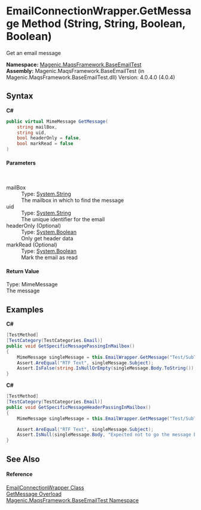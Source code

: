 # EmailConnectionWrapper.GetMessage Method (String, String, Boolean, Boolean)
 

Get an email message

**Namespace:**&nbsp;<a href="#/MAQS_4/Email_AUTOGENERATED/Magenic-MaqsFramework-BaseEmailTest_Namespace">Magenic.MaqsFramework.BaseEmailTest</a><br />**Assembly:**&nbsp;Magenic.MaqsFramework.BaseEmailTest (in Magenic.MaqsFramework.BaseEmailTest.dll) Version: 4.0.4.0 (4.0.4)

## Syntax

**C#**<br />
``` C#
public virtual MimeMessage GetMessage(
	string mailBox,
	string uid,
	bool headerOnly = false,
	bool markRead = false
)
```


#### Parameters
&nbsp;<dl><dt>mailBox</dt><dd>Type: <a href="http://msdn2.microsoft.com/en-us/library/s1wwdcbf" target="_blank">System.String</a><br />The mailbox in which to find the message</dd><dt>uid</dt><dd>Type: <a href="http://msdn2.microsoft.com/en-us/library/s1wwdcbf" target="_blank">System.String</a><br />The unique identifier for the email</dd><dt>headerOnly (Optional)</dt><dd>Type: <a href="http://msdn2.microsoft.com/en-us/library/a28wyd50" target="_blank">System.Boolean</a><br />Only get header data</dd><dt>markRead (Optional)</dt><dd>Type: <a href="http://msdn2.microsoft.com/en-us/library/a28wyd50" target="_blank">System.Boolean</a><br />Mark the email as read</dd></dl>

#### Return Value
Type: MimeMessage<br />The message

## Examples

**C#**<br />
``` C#
[TestMethod]
[TestCategory(TestCategories.Email)]
public void GetSpecificMessagePassingInMailbox()
{
    MimeMessage singleMessage = this.EmailWrapper.GetMessage("Test/SubTest", "2");
    Assert.AreEqual("RTF Text", singleMessage.Subject);
    Assert.IsFalse(string.IsNullOrEmpty(singleMessage.Body.ToString()), "Expected to go the message body");
}
```

**C#**<br />
``` C#
[TestMethod]
[TestCategory(TestCategories.Email)]
public void GetSpecificMessageHeaderPassingInMailbox()
{
    MimeMessage singleMessage = this.EmailWrapper.GetMessage("Test/SubTest", "2", true);

    Assert.AreEqual("RTF Text", singleMessage.Subject);
    Assert.IsNull(singleMessage.Body, "Expected not to go the message body");
}
```


## See Also


#### Reference
<a href="#/MAQS_4/Email_AUTOGENERATED/EmailConnectionWrapper_Class">EmailConnectionWrapper Class</a><br /><a href="#/MAQS_4/Email_AUTOGENERATED/EmailConnectionWrapper-GetMessage_Method">GetMessage Overload</a><br /><a href="#/MAQS_4/Email_AUTOGENERATED/Magenic-MaqsFramework-BaseEmailTest_Namespace">Magenic.MaqsFramework.BaseEmailTest Namespace</a><br />